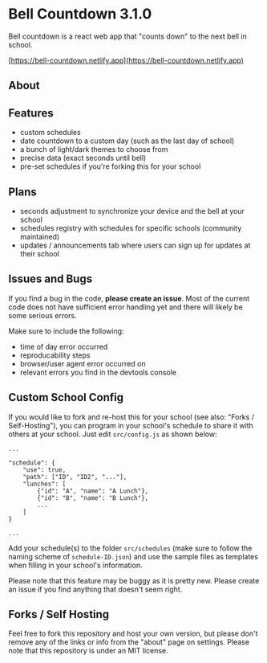 # Bell Countdown 3.1.0

Bell countdown is a react web app that "counts down" to the next bell in school. 

[https://bell-countdown.netlify.app](https://bell-countdown.netlify.app)

## About 


## Features

- custom schedules
- date countdown to a custom day (such as the last day of school)
- a bunch of light/dark themes to choose from
- precise data (exact seconds until bell)
- pre-set schedules if you're forking this for your school

## Plans
- seconds adjustment to synchronize your device and the bell at your school
- schedules registry with schedules for specific schools (community maintained)
- updates / announcements tab where users can sign up for updates at their school

## Issues and Bugs

If you find a bug in the code, **please create an issue**. 
Most of the current code does not have sufficient error handling yet and there will likely be some serious errors.

Make sure to include the following:
- time of day error occurred
- reproducability steps
- browser/user agent error occurred on 
- relevant errors you find in the devtools console

## Custom School Config

If you would like to fork and re-host this for your school (see also: "Forks / Self-Hosting"), you can program in your school's schedule to share it with others at your school. Just edit `src/config.js` as shown below:

```
...

"schedule": {
    "use": true,
    "path": ["ID", "ID2", "..."],
    "lunches": [ 
        {"id": "A", "name": "A Lunch"},
        {"id": "B", "name": "B Lunch"},
        ...
    ]
}

...
```

Add your schedule(s) to the folder `src/schedules` (make sure to follow the naming scheme of `schedule-ID.json`) and use the sample files as templates when filling in your school's information.

Please note that this feature may be buggy as it is pretty new. Please create an issue if you find anything that doesn't seem right.

## Forks / Self Hosting

Feel free to fork this repository and host your own version, but please don't remove any of the links or info from the "about" page on settings. Please note that this repository is under an MIT license. 
